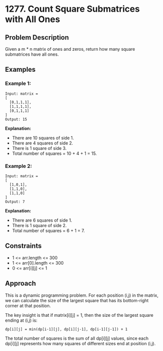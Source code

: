 # 1277. Count Square Submatrices with All Ones

## Problem Description

Given a m * n matrix of ones and zeros, return how many square submatrices have all ones.

## Examples

### Example 1:
```
Input: matrix =
[
  [0,1,1,1],
  [1,1,1,1],
  [0,1,1,1]
]
Output: 15
```

**Explanation:**
- There are 10 squares of side 1.
- There are 4 squares of side 2.
- There is 1 square of side 3.
- Total number of squares = 10 + 4 + 1 = 15.

### Example 2:
```
Input: matrix = 
[
  [1,0,1],
  [1,1,0],
  [1,1,0]
]
Output: 7
```

**Explanation:**
- There are 6 squares of side 1.
- There is 1 square of side 2.
- Total number of squares = 6 + 1 = 7.

## Constraints

- 1 <= arr.length <= 300
- 1 <= arr[0].length <= 300
- 0 <= arr[i][j] <= 1

## Approach

This is a dynamic programming problem. For each position (i,j) in the matrix, we can calculate the size of the largest square that has its bottom-right corner at that position.

The key insight is that if matrix[i][j] = 1, then the size of the largest square ending at (i,j) is:
```
dp[i][j] = min(dp[i-1][j], dp[i][j-1], dp[i-1][j-1]) + 1
```

The total number of squares is the sum of all dp[i][j] values, since each dp[i][j] represents how many squares of different sizes end at position (i,j).